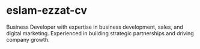 # eslam-ezzat-cv
Business Developer with expertise in business development, sales, and digital marketing. Experienced in building strategic partnerships and driving company growth.
